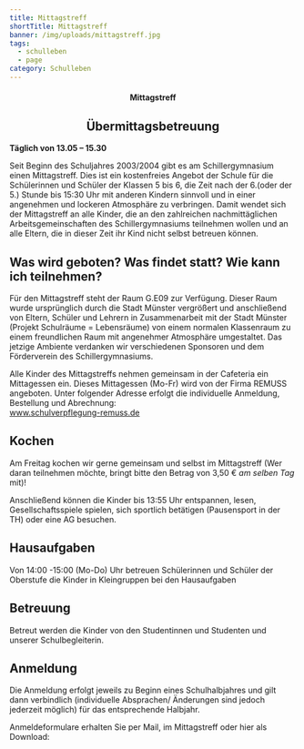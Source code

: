 ```yaml
---
title: Mittagstreff
shortTitle: Mittagstreff
banner: /img/uploads/mittagstreff.jpg
tags:
  - schulleben
  - page
category: Schulleben
---
```

<center><div class="title"><h4>Mittagstreff</h4><h2>Übermittagsbetreuung</h2></div></center>

**Täglich von 13.05 – 15.30** 

Seit Beginn des Schuljahres 2003/2004 gibt es am Schillergymnasium einen Mittagstreff. Dies ist ein kostenfreies Angebot der Schule für die Schülerinnen und Schüler der Klassen 5 bis 6, die Zeit nach der 6.(oder der 5.) Stunde bis 15:30 Uhr mit anderen Kindern sinnvoll und in einer angenehmen und lockeren Atmosphäre zu verbringen. Damit wendet sich der Mittagstreff an alle Kinder, die an den zahlreichen nachmittäglichen Arbeitsgemeinschaften des Schillergymnasiums teilnehmen wollen und an alle Eltern, die in dieser Zeit ihr Kind nicht selbst betreuen können. 



## Was wird geboten? Was findet statt? Wie kann ich teilnehmen? 

Für den Mittagstreff steht der Raum G.E09 zur Verfügung. Dieser Raum wurde ursprünglich durch die Stadt Münster vergrößert und anschließend von Eltern, Schüler und Lehrern in Zusammenarbeit mit der Stadt Münster (Projekt Schulräume = Lebensräume) von einem normalen Klassenraum zu einem freundlichen Raum mit angenehmer Atmosphäre umgestaltet. Das jetzige Ambiente verdanken wir verschiedenen Sponsoren und dem Förderverein des Schillergymnasiums. 

Alle Kinder des Mittagstreffs nehmen gemeinsam in der Cafeteria ein Mittagessen ein. Dieses Mittagessen (Mo-Fr) wird von der Firma REMUSS angeboten. Unter folgender Adresse erfolgt die individuelle Anmeldung, Bestellung und Abrechnung:  \
[www.schulverpflegung-remuss.de ](https://www.schulverpflegung-remuss.de)



## Kochen

Am Freitag kochen wir gerne gemeinsam und selbst im Mittagstreff (Wer daran teilnehmen möchte, bringt bitte den Betrag von 3,50 € *am selben Tag* mit)! 

Anschließend können die Kinder bis 13:55 Uhr entspannen, lesen, Gesellschaftsspiele spielen, sich sportlich betätigen (Pausensport in der TH) oder eine AG besuchen.  



## Hausaufgaben

Von 14:00 -15:00 (Mo-Do) Uhr betreuen Schülerinnen und Schüler der Oberstufe die Kinder in Kleingruppen bei den Hausaufgaben  



## Betreuung

Betreut werden die Kinder von den Studentinnen und Studenten und unserer Schulbegleiterin. 



## Anmeldung

Die Anmeldung erfolgt jeweils zu Beginn eines Schulhalbjahres und gilt dann verbindlich (individuelle Absprachen/ Änderungen sind jedoch jederzeit möglich) für das entsprechende Halbjahr.  

Anmeldeformulare erhalten Sie per Mail, im Mittagstreff oder hier als Download: